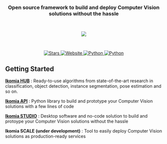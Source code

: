 
<a name="readme-top"></a>

<!-- PROJECT LOGO -->
<div align="center">
  <h3 align="center">Open source framework to build and deploy Computer Vision solutions without the hassle</h3>
</div>
<br />
<p align="center">
  <kbd>
    <img src="https://user-images.githubusercontent.com/42171814/201488320-2c16e08a-1bcf-4e0e-bd8b-7aef3d8a16b7.png"/>
  </kbd>
</p>
<br />
<p align="center">
    <a href="https://github.com/Ikomia-dev/IkomiaAPI/stargazers">
        <img alt="Stars" src="https://img.shields.io/github/stars/Ikomia-dev?style=social">
    </a>
    <a href="https://ikomia.com/en/computer-vision-api/">
        <img alt="Website" src="https://img.shields.io/website/http/ikomia.com/en.svg?down_color=red&down_message=offline&up_message=online">
    </a>
    <a href="">
        <img alt="Python" src="https://img.shields.io/badge/os-win%2C%20linux-9cf">
    </a>
    <a href="">
        <img alt="Python" src="https://img.shields.io/badge/python-3.7%2C%203.8%2C%203.9-blueviolet">
    </a>
</p>

<!-- GETTING STARTED -->
## Getting Started

**[Ikomia HUB](https://github.com/Ikomia-hub)** : Ready-to-use algorithms from state-of-the-art research in classification, object detection, instance segmentation, pose estimation and so on.

**[Ikomia API](https://github.com/Ikomia-dev/IkomiaApi)** : Python library to build and prototype your Computer Vision solutions with a few lines of code

**[Ikomia STUDIO](https://github.com/Ikomia-dev/IkomiaStudio)** : Desktop software and no-code solution to build and protoype your Computer Vision solutions without the hassle

**Ikomia SCALE (under development)** : Tool to easily deploy Computer Vision solutions as production-ready services 
